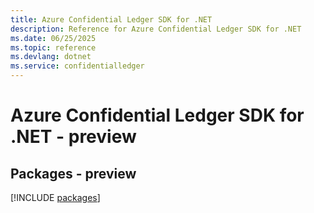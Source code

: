 ```yaml
---
title: Azure Confidential Ledger SDK for .NET
description: Reference for Azure Confidential Ledger SDK for .NET
ms.date: 06/25/2025
ms.topic: reference
ms.devlang: dotnet
ms.service: confidentialledger
---
```

# Azure Confidential Ledger SDK for .NET - preview
## Packages - preview
[!INCLUDE [packages](confidential-ledger-index.md)]